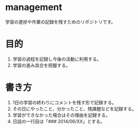 management
==========

学習の進捗や作業の記録を残すためのリポジトリです。

# 目的
1. 学習の過程を記録し今後の活動に利用する。
1. 学習の進み具合を把握する。

# 書き方
1. 1日の学習の終わりにコメントを残す形で記録する。
1. その日にやったこと、分かったこと、残課題などを記録する。
1. 学習ができなかった場合はその理由を記録する。
1. 日誌の一行目は「### 2014/06/XX」とする。
